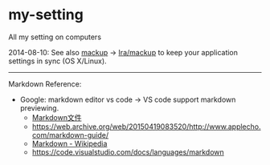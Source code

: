 my-setting
==========

All my setting on computers

2014-08-10: See also [mackup](https://github.com/commadelimited/mackup) -> [Ira/mackup](https://github.com/lra/mackup) to keep your application settings in sync (OS X/Linux).

----

Markdown Reference:
* Google: markdown editor vs code -> VS code support markdown previewing.
    * [Markdown文件](https://markdown.tw/)
    * https://web.archive.org/web/20150419083520/http://www.applecho.com/markdown-guide/
    * [Markdown - Wikipedia](https://en.wikipedia.org/wiki/Markdown)
    * https://code.visualstudio.com/docs/languages/markdown
  